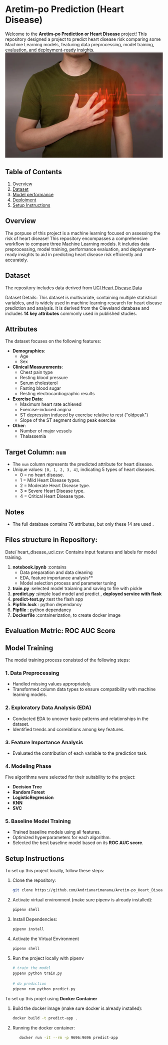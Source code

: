 # Aretim-po Prediction (Heart Disease) 

Welcome to the **Aretim-po Prediction or Heart Disease** project! This repository designed a project to predict heart disease risk comparing some Machine Learning models, featuring data preprocessing, model training, evaluation, and deployment-ready insights.
![Heart Disease Prediction](Image/Young-Myocarditis-Heart-Concept.webp)
## Table of Contents

1. [Overview](#overview)
2. [Dataset](#dataset)
3. [Model performance](#model)
3. [Deploiment](#deploiment)
3. [Setup Instructions](#setup-instructions)

## Overview

The porpuse of this project is a machine learning focused on assessing the risk of heart disease! 
This repository encompasses a comprehensive workflow to compare three Machine Learning models.
It includes data preprocessing, model training, performance evaluation, and deployment-ready insights to aid in predicting heart disease risk efficiently and accurately.

## Dataset

The repository includes data derived from [UCI Heart Disease Data](https://www.kaggle.com/datasets/redwankarimsony/heart-disease-data) 

Dataset Details:
This dataset is multivariate, containing multiple statistical variables, and is widely used in machine learning research for heart disease prediction and analysis. It is derived from the Cleveland database and includes **14 key attributes** commonly used in published studies.

## Attributes
The dataset focuses on the following features:

- **Demographics**:
  - Age
  - Sex
- **Clinical Measurements**:
  - Chest pain type
  - Resting blood pressure
  - Serum cholesterol
  - Fasting blood sugar
  - Resting electrocardiographic results
- **Exercise Data**:
  - Maximum heart rate achieved
  - Exercise-induced angina
  - ST depression induced by exercise relative to rest ("oldpeak")
  - Slope of the ST segment during peak exercise
- **Other**:
  - Number of major vessels
  - Thalassemia

## Target Column: `num`
- The `num` column represents the predicted attribute for heart disease.
- Unique values: `[0, 1, 2, 3, 4]`, indicating 5 types of heart diseases.
   - 0 = no heart disease.
   - 1 = Mild Heart Disease types.
   - 2 = Moderate Heart Disease type.
   - 3 = Severe Heart Disease type.
   - 4 = Critical Heart Disease type.

## Notes
- The full database contains 76 attributes, but only these 14 are  used .

## Files structure in Repository:
Date/
heart_disease_uci.csv: Contains input features and labels for model training.

1. **notebook.ipynb** :contains 
      - Data preparation and data cleaning
      - EDA, feature importance analysis**
      - Model selection process and parameter tuning
2. **train.py** :selected model traianing and saving to file with pickle
3. **predict.py** :simple load model and predict , **deployed service with flask**
4. **predict-test.py** :test the flash app
5. **Pipfile.lock** : python dependancy
6. **Pipfile** : python dependancy
7. **Dockerfile** :containerization, to create docker image

## Evaluation Metric: ROC AUC Score




## Model Training

The model training process consisted of the following steps:

### 1. Data Preprocessing
- Handled missing values appropriately.
- Transformed column data types to ensure compatibility with machine learning models.

### 2. Exploratory Data Analysis (EDA)
- Conducted EDA to uncover basic patterns and relationships in the dataset.
- Identified trends and correlations among key features.

### 3. Feature Importance Analysis
- Evaluated the contribution of each variable to the prediction task.

### 4. Modeling Phase
Five algorithms were selected for their suitability to the project:
- **Decision Tree**
- **Random Forest**
- **LogisticRegression**
- **KNN**
- **SVC**

### 5. Baseline Model Training
- Trained baseline models using all features.
- Optimized hyperparameters for each algorithm.
- Selected the best baseline model based on its **ROC AUC score**.


## Setup Instructions

To set up this project locally, follow these steps:

1. Clone the repository:
   ```bash
   git clone https://github.com/Andrianarimanana/Aretim-po_Heart_Disease_Prediction

2. Activate virtual environment (make sure pipenv is already installed):
   ```bash
   pipenv shell

3. Install Dependencies:
   ```bash
   pipenv install

4. Activate the Virtual Environment
   ```bash
   pipenv shell

5. Run the project locally with pipenv
    ```bash
   # train the model
   pypenv python train.py

   # do prediction
   pipenv run python predict.py

To set up this projet using **Docker Container**

1. Build the docker image (make sure docker is already installed):
   ```bash
   docker build -t predict-app .

2. Running the docker container:
   ```bash
      docker run -it --rm -p 9696:9696 predict-app
   

